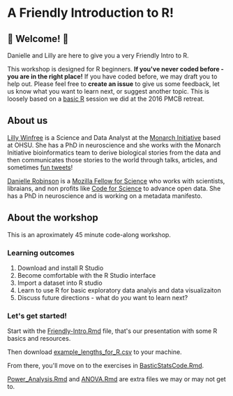 # A Friendly Introduction to R!

## :tada: Welcome! :tada:

Danielle and Lilly are here to give you a very Friendly Intro to R. 

This workshop is designed for R beginners. **If you've never coded before - you are in the right place!** If you have coded before, we may draft you to help out. Please feel free to **create an issue** to give us some feedback, let us know what you want to learn next, or suggest another topic.  This is loosely based on a [basic R](https://github.com/daniellecrobinson/Rstats_4_n00bs) session we did at the 2016 PMCB retreat.

## About us
[Lilly Winfree](https://twitter.com/lilscientista) is a Science and Data Analyst at the [Monarch Initiative](https://monarchinitiative.org/) based at OHSU. She has a PhD in neuroscience and she works with the Monarch Initiative bioinformatics team to derive biological stories from the data and then communicates those stories to the world through talks, articles, and sometimes [fun tweets](https://twitter.com/MonarchInit/status/843948869385838592)!

[Danielle Robinson](https://twitter.com/daniellecrobins) is a [Mozilla Fellow for Science](https://science.mozilla.org/programs/fellowships) who works with scientists, libraians, and non profits like [Code for Science](https://codeforscience.org/) to advance open data. She has a PhD in neuroscience and is working on a metadata manifesto.

## About the workshop
This is an aproximately 45 minute code-along workshop.

### Learning outcomes
1. Download and install R Studio
2. Become comfortable with the R Studio interface
3. Import a dataset into R studio
4. Learn to use R for basic exploratory data analyis and data visualizaiton 
5. Discuss future directions - what do *you* want to learn next?

### Let's get started!
Start with the [Friendly-Intro.Rmd](https://github.com/BioData-Club/Friendly-Intro-to-R/blob/master/Friendly-Intro.Rmd) file, that's our presentation with some R basics and resources.

Then download [example_lengths_for_R.csv](https://github.com/BioData-Club/Friendly-Intro-to-R/blob/master/example_lengths_for_R.csv) to your machine. 

From there, you'll move on to the exercises in [BasticStatsCode.Rmd](https://github.com/BioData-Club/Friendly-Intro-to-R/blob/master/BasicStatsCode.Rmd).

[Power_Analysis.Rmd](https://github.com/BioData-Club/Friendly-Intro-to-R/blob/master/Power_Analysis.Rmd) and [ANOVA.Rmd](https://github.com/BioData-Club/Friendly-Intro-to-R/blob/master/ANOVA.Rmd) are extra files we may or may not get to.

